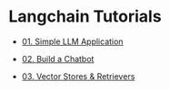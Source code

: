 # Langchain Tutorials

- [01. Simple LLM Application](https://python.langchain.com/v0.2/docs/tutorials/llm_chain/)

- [02. Build a Chatbot](https://python.langchain.com/v0.2/docs/tutorials/chatbot/)

- [03. Vector Stores & Retrievers](https://python.langchain.com/v0.2/docs/tutorials/retrievers/)

